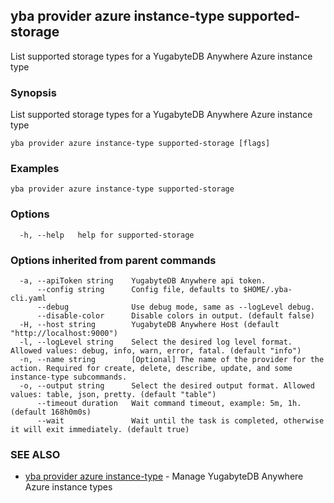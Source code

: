 ## yba provider azure instance-type supported-storage

List supported storage types for a YugabyteDB Anywhere Azure instance type

### Synopsis

List supported storage types for a YugabyteDB Anywhere Azure instance type

```
yba provider azure instance-type supported-storage [flags]
```

### Examples

```
yba provider azure instance-type supported-storage
```

### Options

```
  -h, --help   help for supported-storage
```

### Options inherited from parent commands

```
  -a, --apiToken string    YugabyteDB Anywhere api token.
      --config string      Config file, defaults to $HOME/.yba-cli.yaml
      --debug              Use debug mode, same as --logLevel debug.
      --disable-color      Disable colors in output. (default false)
  -H, --host string        YugabyteDB Anywhere Host (default "http://localhost:9000")
  -l, --logLevel string    Select the desired log level format. Allowed values: debug, info, warn, error, fatal. (default "info")
  -n, --name string        [Optional] The name of the provider for the action. Required for create, delete, describe, update, and some instance-type subcommands.
  -o, --output string      Select the desired output format. Allowed values: table, json, pretty. (default "table")
      --timeout duration   Wait command timeout, example: 5m, 1h. (default 168h0m0s)
      --wait               Wait until the task is completed, otherwise it will exit immediately. (default true)
```

### SEE ALSO

* [yba provider azure instance-type](yba_provider_azure_instance-type.md)	 - Manage YugabyteDB Anywhere Azure instance types

